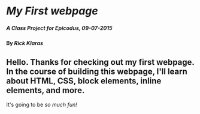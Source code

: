 # _My First webpage_
##### A Class Project for Epicodus, 09-07-2015
#### By _**Rick Klaras**_

## Hello. Thanks for checking out my first webpage. In the course of building this webpage, I'll learn about HTML, CSS, block elements, inline elements, and more.

It's going to be _so much fun!_
